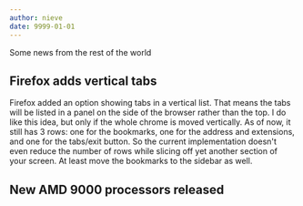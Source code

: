 ```yaml
---
author: nieve
date: 9999-01-01
---
```

Some news from the rest of the world

## Firefox adds vertical tabs

Firefox added an option showing tabs in a vertical list. That means the tabs will be listed in a panel on the side of the browser rather than the top. I do like this idea, but only if the whole chrome is moved vertically. As of now, it still has 3 rows: one for the bookmarks, one for the address and extensions, and one for the tabs/exit button. So the current implementation doesn't even reduce the number of rows while slicing off yet another section of your screen. At least move the bookmarks to the sidebar as well.

## New AMD 9000 processors released
